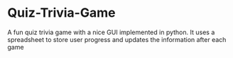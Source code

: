 # Quiz-Trivia-Game
A fun quiz trivia game with a nice GUI implemented in python. It uses a spreadsheet to store user progress and updates the information after each game
